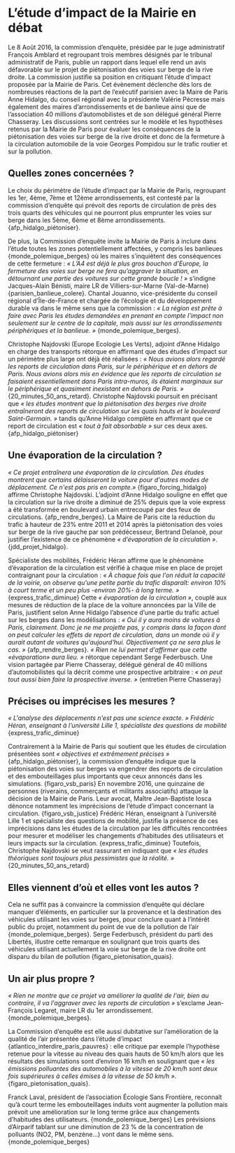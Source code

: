 # L’étude d’impact de la Mairie en débat

Le 8 Août 2016, la commission d’enquête, présidée par le juge administratif François Amblard et regroupant trois membres désignés par le tribunal administratif de Paris, publie un rapport dans lequel elle rend un avis défavorable sur le projet de piétonisation des voies sur berge de la rive droite. La commission justifie sa position en critiquant l’étude d’impact proposée par la Mairie de Paris. Cet évènement déclenche dès lors de nombreuses réactions de la part de l’exécutif parisien avec la Maire de Paris Anne Hidalgo, du conseil régional avec la présidente Valérie Pécresse mais également des maires d’arrondissements et de banlieue ainsi que de l’association 40 millions d’automobilistes et de son délégué général Pierre Chasseray. Les discussions sont centrées sur le modèle et les hypothèses retenus par la Mairie de Paris pour évaluer les conséquences de la piétonisation des voies sur berge de la rive droite et donc de la fermeture à la circulation automobile de la voie Georges Pompidou sur le trafic routier et sur la pollution.

## Quelles zones concernées ?
Le choix du périmètre de l’étude d’impact par la Mairie de Paris, regroupant les 1er, 4ème, 7ème et 12ème arrondissements, est contesté par la commission d’enquête qui prévoit des reports de circulation de près des trois quarts des véhicules qui ne pourront plus emprunter les voies sur berge dans les 5ème, 6ème et 8ème arrondissements. {afp_hidalgo_piétoniser}.

De plus, la Commission d’enquête invite la Mairie de Paris à inclure dans l’étude toutes les zones potentiellement affectées, y compris les banlieues {monde_polemique_berges} où les maires s’inquiètent des conséquences de cette fermeture : _« L’A4 est déjà le plus gros bouchon d’Europe, la fermeture des voies sur berge ne fera qu’aggraver la situation, en détournant une partie des voitures sur cette grande boucle ! »_ s’indigne Jacques-Alain Bénisti, maire LR de Villiers-sur-Marne (Val-de-Marne) {parisien_banlieue_colere}. Chantal Jouanno, vice-présidente du conseil régional d’Île-de-France et chargée de l’écologie et du développement durable va dans le même sens que la commission : _« La région est prête à faire avec Paris les études demandées en prenant en compte l'impact non seulement sur le centre de la capitale, mais aussi sur les arrondissements périphériques et la banlieue. »_ {monde_polemique_berges}.

Christophe Najdovski (Europe Ecologie Les Verts), adjoint d’Anne Hidalgo en charge des transports rétorque en affirmant que des études d’impact sur un périmètre plus large ont déjà été réalisées : _« Nous avions alors regardé les reports de circulation dans Paris, sur le périphérique et en dehors de Paris. Nous avions alors mis en évidence que les reports de circulation se faisaient essentiellement dans Paris intra-muros, ils étaient marginaux sur le périphérique et quasiment inexistant en dehors de Paris. »_ {20_minutes_50_ans_retard}. Christophe Najdovski poursuit en précisant que _« les études montrent que la piétonisation des berges rive droite entraîneront des reports de circulation sur les quais hauts et le boulevard Saint-Germain. »_ tandis qu’Anne Hidalgo complète en affirmant que ce report de circulation est _« tout à fait absorbable »_ sur ces deux axes. {afp_hidalgo_piétoniser}

## Une évaporation de la circulation ?
_« Ce projet entraînera une évaporation de la circulation. Des études montrent que certains délaisseront la voiture pour d'autres modes de déplacement. Ce n'est pas pris en compte.»_ {figaro_forcing_hidalgo} affirme Christophe Najdovski. L’adjoint d’Anne Hidalgo souligne en effet que la circulation sur la rive droite a diminué de 25% depuis que la voie express a été transformée en boulevard urbain entrecoupé par des feux de circulations. {afp_rendre_berges}. La Maire de Paris cite la réduction du trafic à hauteur de 23% entre 2011 et 2014 après la piétonisation des voies sur berge de la rive gauche par son prédécesseur, Bertrand Delanoë, pour justifier l’existence de ce phénomène _« d’évaporation de la circulation »_. {jdd_projet_hidalgo}.

Spécialiste des mobilités, Frédéric Héran affirme que le phénomène d’évaporation de la circulation est vérifié à chaque mise en place de projet contraignant pour la circulation : _« À chaque fois que l'on réduit la capacité de la voirie, on observe qu'une petite partie du trafic disparaît: environ 10% à court terme et un peu plus -environ 20%- à long terme. »_ {express_trafic_diminue} Cette _« évaporation de la circulation »_, couplé aux mesures de réduction de la place de la voiture annoncées par la Ville de Paris, justifient selon Anne Hidalgo l’absence d’une partie du trafic actuel sur les berges dans les modélisations : _« Oui il y aura moins de voitures à Paris, clairement. Donc je ne me projette pas, y compris dans la façon dont on peut calculer les effets de report de circulation, dans un monde où il y aurait autant de voitures qu'aujourd'hui. Objectivement ça ne sera plus le cas. »_ {afp_rendre_berges}. _« Rien ne lui permet d'affirmer que cette «évaporation» aura lieu. »_ rétorque cependant Serge Federbusch. Une vision partagée par Pierre Chasseray, délégué général de 40 millions d’automobilistes qui la décrit comme une prospective arbitraire : _« on peut tout aussi bien faire la prospective inverse. »_ {entretien Pierre Chasseray}

## Précises ou imprécises les mesures ?

_« L'analyse des déplacements n'est pas une science exacte. »_
*Frédéric Héran, enseignant à l’université Lille 1, spécialiste des questions de mobilité* {express_trafic_diminue}

Contrairement à la Mairie de Paris qui soutient que les études de circulation présentées sont _« objectives et extrêmement précises »_ {afp_hidalgo_piétoniser}, la commission d’enquête indique que la piétonisation des voies sur berges va engendrer des reports de circulation et des embouteillages plus importants que ceux annoncés dans les simulations. {figaro_vsb_paris} En novembre 2016, une quinzaine de personnes (riverains, commerçants et militants associatifs) attaque la décision de la Mairie de Paris. Leur avocat, Maître Jean-Baptiste Iosca dénonce notamment les imprécisions de l’étude d’impact concernant la circulation. {figaro_vsb_justice} Frédéric Héran, enseignant à l’université Lille 1 et spécialiste des questions de mobilité, justifie la présence de ces imprécisions dans les études de la circulation par les difficultés rencontrées pour mesurer et modéliser les changements d’habitudes des utilisateurs et leurs impacts sur la circulation. {express_trafic_diminue} Toutefois, Christophe Najdovski se veut rassurant en indiquant que _« les études théoriques sont toujours plus pessimistes que la réalité. »_ {20_minutes_50_ans_retard}

## Elles viennent d’où et elles vont les autos ?

Cela ne suffit pas à convaincre la commission d’enquête qui déclare manquer d’éléments, en particulier sur la provenance et la destination des véhicules utilisant les voies sur berges, pour conclure quant à l’intérêt public du projet, notamment du point de vue de la pollution de l’air {monde_polemique_berges}. Serge Federbusch, président du parti des Libertés, illustre cette remarque en soulignant que trois quarts des véhicules utilisant actuellement la voie sur berge de la rive droite ont disparu du bilan de pollution {figaro_pietonisation_quais}.

## Un air plus propre ?
_« Rien ne montre que ce projet va améliorer la qualité de l'air, bien au contraire, il va l'aggraver avec les reports de circulation »_ s’exclame Jean-François Legaret, maire LR du 1er arrondissement. {monde_polemique_berges}.

La Commission d’enquête est elle aussi dubitative sur l’amélioration de la qualité de l’air présentée dans l’étude d’impact {atlantico_interdire_paris_pauvres} : elle critique par exemple l’hypothèse retenue pour la vitesse au niveau des quais hauts de 50 km/h alors que les résultats des simulations sont d’environ 16 km/h en soulignant que _« les émissions polluantes des automobiles à la vitesse de 20 km/h sont deux fois supérieures à celles émises à la vitesse de 50 km/h »_. {figaro_pietonisation_quais}.

Franck Laval, président de l’association Écologie Sans Frontière, reconnaît qu’à court terme les embouteillages induits vont augmenter la pollution mais prévoit une amélioration sur le long terme grâce aux changements d’habitudes des utilisateurs. {monde_polemique_berges} Les prévisions d’Airparif tablant sur une diminution de 23 % de la concentration de polluants (NO2, PM, benzène…) vont dans le même sens. {monde_polemique_berges}
